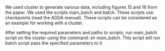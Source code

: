 We used cluster to generate various data, including figures 15 and 16 from the paper. We used the scripts main_batch and batch. These scripts use checkpoints (read the ADDA manual). These scripts can be considered as an example for working with a cluster.

After setting the required parameters and paths to scripts, run main_batch script on the cluster using the command: sh main_batch. This script will run batch script pass the specified parameters to it.